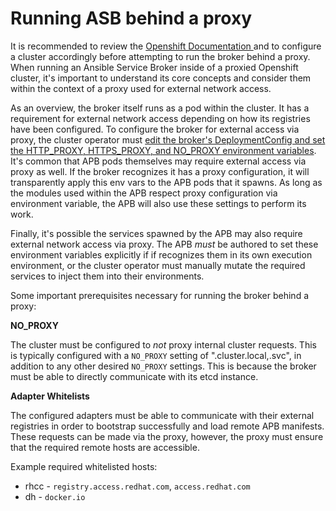 # Running ASB behind a proxy

It is recommended to review the [Openshift Documentation ](https://docs.openshift.com/container-platform/3.7/install_config/http_proxies.html)
and to configure a cluster accordingly before attempting to run the broker behind
a proxy. When running an Ansible Service Broker inside of a proxied Openshift cluster,
it's important to understand its core concepts and consider them within the context
of a proxy used for external network access.

As an overview, the broker itself runs as a pod within the cluster. It has a requirement
for external network access depending on how its registries have been configured.
To configure the broker for external access via proxy, the cluster operator must
[edit the broker's DeploymentConfig and set the HTTP_PROXY, HTTPS_PROXY, and NO_PROXY environment variables](https://docs.openshift.com/container-platform/3.7/install_config/http_proxies.html#setting-environment-variables-in-pods).
It's common that APB pods themselves may require external access via proxy as well.
If the broker recognizes it has a proxy configuration, it will transparently
apply this env vars to the APB pods that it spawns. As long as the modules used
within the APB respect proxy configuration via environment variable, the APB
will also use these settings to perform its work. 

Finally, it's possible the services spawned by the APB may also require external
network access via proxy. The APB *must* be authored to set these environment variables
explicitly if if recognizes them in its own execution environment, or the cluster
operator must manually mutate the required services to inject them into their environments.

Some important prerequisites necessary for running the broker behind a proxy:

**NO_PROXY**

The cluster must be configured to *not* proxy internal cluster requests. This
is typically configured with a `NO_PROXY` setting of ".cluster.local,.svc", in addition
to any other desired `NO_PROXY` settings. This is because the broker must be able
to directly communicate with its etcd instance.

**Adapter Whitelists**

The configured adapters must be able to communicate with their external registries
in order to bootstrap successfully and load remote APB manifests. These requests
can be made via the proxy, however, the proxy must ensure that the required remote
hosts are accessible.

Example required whitelisted hosts:

* rhcc - `registry.access.redhat.com`, `access.redhat.com`
* dh - `docker.io`
